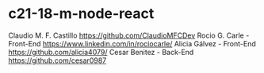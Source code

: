 # c21-18-m-node-react

Claudio M. F. Castillo  https://github.com/ClaudioMFCDev
Rocio G. Carle - Front-End https://www.linkedin.com/in/rociocarle/
Alicia Gálvez - Front-End https://github.com/alicia4079/
Cesar Benitez - Back-End https://github.com/cesar0987
